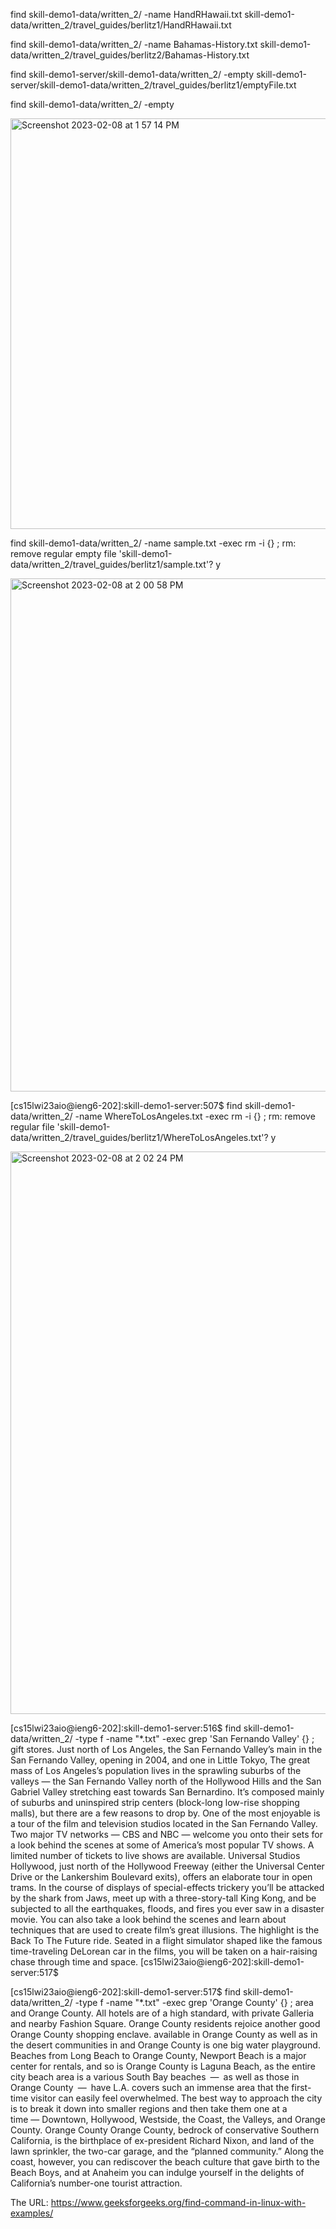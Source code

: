 
find skill-demo1-data/written_2/ -name HandRHawaii.txt
skill-demo1-data/written_2/travel_guides/berlitz1/HandRHawaii.txt

find skill-demo1-data/written_2/ -name Bahamas-History.txt
skill-demo1-data/written_2/travel_guides/berlitz2/Bahamas-History.txt

<div></div>

<div></div>

find skill-demo1-server/skill-demo1-data/written_2/ -empty
skill-demo1-server/skill-demo1-data/written_2/travel_guides/berlitz1/emptyFile.txt

find skill-demo1-data/written_2/ -empty
<div></div>
<img width="657" alt="Screenshot 2023-02-08 at 1 57 14 PM" src="https://user-images.githubusercontent.com/43663025/217660383-b82b1d98-76be-486d-8306-25ec34d6f758.png">

<div></div>


find skill-demo1-data/written_2/ -name sample.txt -exec rm -i {} \; 
rm: remove regular empty file 'skill-demo1-data/written_2/travel_guides/berlitz1/sample.txt'? y
<div></div>
<img width="821" alt="Screenshot 2023-02-08 at 2 00 58 PM" src="https://user-images.githubusercontent.com/43663025/217660993-6cfde5cf-370a-4320-835b-f9097f44275c.png">

[cs15lwi23aio@ieng6-202]:skill-demo1-server:507$ find skill-demo1-data/written_2/ -name WhereToLosAngeles.txt -exec rm -i {} \; 
rm: remove regular file 'skill-demo1-data/written_2/travel_guides/berlitz1/WhereToLosAngeles.txt'? y
<div></div>
<img width="900" alt="Screenshot 2023-02-08 at 2 02 24 PM" src="https://user-images.githubusercontent.com/43663025/217661218-1a52891c-fc07-4058-9f61-9efc986dacb6.png">


<div></div>

[cs15lwi23aio@ieng6-202]:skill-demo1-server:516$ find skill-demo1-data/written_2/ -type f -name "*.txt" -exec grep 'San Fernando Valley'  {} \;
        gift stores. Just north of Los Angeles, the San Fernando Valley’s main
        in the San Fernando Valley, opening in 2004, and one in Little Tokyo,
The great mass of Los Angeles’s population lives in the sprawling suburbs of the valleys — the San Fernando Valley north of the Hollywood Hills and the San Gabriel Valley stretching east towards San Bernardino. It’s composed mainly of suburbs and uninspired strip centers (block-long low-rise shopping malls), but there are a few reasons to drop by.
One of the most enjoyable is a tour of the film and television studios located in the San Fernando Valley. Two major TV networks — CBS and NBC — welcome you onto their sets for a look behind the scenes at some of America’s most popular TV shows. A limited number of tickets to live shows are available. Universal Studios Hollywood, just north of the Hollywood Freeway (either the Universal Center Drive or the Lankershim Boulevard exits), offers an elaborate tour in open trams. In the course of displays of special-effects trickery you’ll be attacked by the shark from Jaws, meet up with a three-story-tall King Kong, and be subjected to all the earthquakes, floods, and fires you ever saw in a disaster movie. You can also take a look behind the scenes and learn about techniques that are used to create film’s great illusions. The highlight is the Back To The Future ride. Seated in a flight simulator shaped like the famous time-traveling DeLorean car in the films, you will be taken on a hair-raising chase through time and space.
[cs15lwi23aio@ieng6-202]:skill-demo1-server:517$ 

[cs15lwi23aio@ieng6-202]:skill-demo1-server:517$ find skill-demo1-data/written_2/ -type f -name "*.txt" -exec grep 'Orange County'  {} \;
        area and Orange County. All hotels are of a high standard, with private
        Galleria and nearby Fashion Square. Orange County residents rejoice
        another good Orange County shopping enclave.
        available in Orange County as well as in the desert communities in and
        Orange County is one big water playground. Beaches from Long Beach to
        Orange County, Newport Beach is a major center for rentals, and so is
        Orange County is Laguna Beach, as the entire city beach area is a
        various South Bay beaches — as well as those in Orange County — have
L.A. covers such an immense area that the first-time visitor can easily feel overwhelmed. The best way to approach the city is to break it down into smaller regions and then take them one at a time — Downtown, Hollywood, Westside, the Coast, the Valleys, and Orange County.
Orange County
Orange County, bedrock of conservative Southern California, is the birthplace of ex-president Richard Nixon, and land of the lawn sprinkler, the two-car garage, and the “planned community.” Along the coast, however, you can rediscover the beach culture that gave birth to the Beach Boys, and at Anaheim you can indulge yourself in the delights of California’s number-one tourist attraction.

The URL: https://www.geeksforgeeks.org/find-command-in-linux-with-examples/
